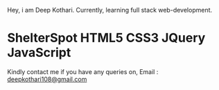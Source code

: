 Hey, i am Deep Kothari.
Currently, learning full stack web-development.

# ShelterSpot HTML5 CSS3 JQuery JavaScript

Kindly contact me if you have any queries on,
Email : deepkothari108@gmail.com
